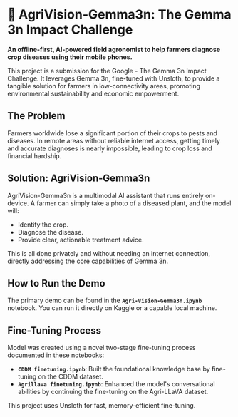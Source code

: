 # 🌾 AgriVision-Gemma3n: The Gemma 3n Impact Challenge

**An offline-first, AI-powered field agronomist to help farmers diagnose crop diseases using their mobile phones.**

This project is a submission for the Google - The Gemma 3n Impact Challenge. It leverages Gemma 3n, fine-tuned with Unsloth, to provide a tangible solution for farmers in low-connectivity areas, promoting environmental sustainability and economic empowerment.

## The Problem

Farmers worldwide lose a significant portion of their crops to pests and diseases. In remote areas without reliable internet access, getting timely and accurate diagnoses is nearly impossible, leading to crop loss and financial hardship.

## Solution: AgriVision-Gemma3n

AgriVision-Gemma3n is a multimodal AI assistant that runs entirely on-device. A farmer can simply take a photo of a diseased plant, and the model will:

*   Identify the crop.
*   Diagnose the disease.
*   Provide clear, actionable treatment advice.

This is all done privately and without needing an internet connection, directly addressing the core capabilities of Gemma 3n.

## How to Run the Demo

The primary demo can be found in the **`Agri-Vision-Gemma3n.ipynb`** notebook. You can run it directly on Kaggle or a capable local machine.

## Fine-Tuning Process

Model was created using a novel two-stage fine-tuning process documented in these notebooks:

*   **`CDDM finetuning.ipynb`**: Built the foundational knowledge base by fine-tuning on the CDDM dataset.
*   **`Agrillava finetuning.ipynb`**: Enhanced the model's conversational abilities by continuing the fine-tuning on the Agri-LLaVA dataset.

This project uses Unsloth for fast, memory-efficient fine-tuning.
